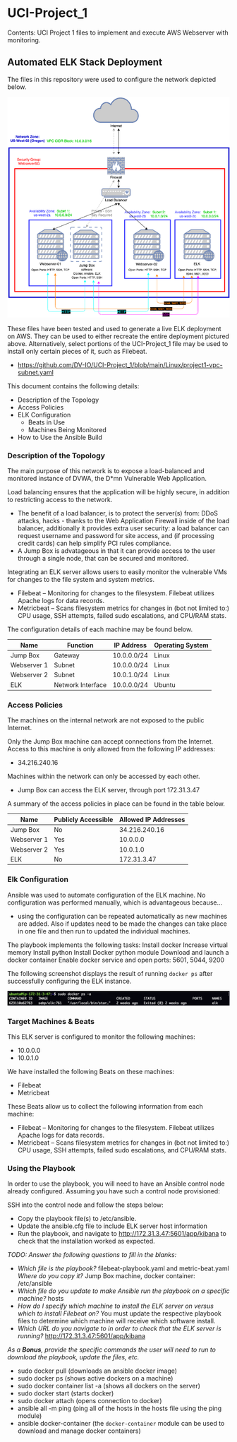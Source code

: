 # UCI-Project_1
Contents: UCI Project 1 files to implement and execute AWS Webserver with monitoring.

## Automated ELK Stack Deployment

The files in this repository were used to configure the network depicted below.

![Network Map](https://github.com/DV-IO/UCI-Project_1/blob/main/Images/Voorhees-HW12.png?raw=true "Network Map")

These files have been tested and used to generate a live ELK deployment on AWS. They can be used to either recreate the entire deployment pictured above. Alternatively, select portions of the UCI-Project_1 file may be used to install only certain pieces of it, such as Filebeat.

  - https://github.com/DV-IO/UCI-Project_1/blob/main/Linux/project1-vpc-subnet.yaml

This document contains the following details:
- Description of the Topology
- Access Policies
- ELK Configuration
  - Beats in Use
  - Machines Being Monitored
- How to Use the Ansible Build


### Description of the Topology

The main purpose of this network is to expose a load-balanced and monitored instance of DVWA, the D*mn Vulnerable Web Application.

Load balancing ensures that the application will be highly secure, in addition to restricting access to the network.
- The benefit of a load balancer, is to protect the server(s) from: DDoS attacks, hacks - thanks to the Web Application Firewall inside of the load balancer, additionally it provides extra user security: a load balancer can request username and password for site access, and (if processing credit cards) can help simplify PCI rules compliance. 
- A Jump Box is advatageous in that it can provide access to the user through a single node, that can be secured and monitored.

Integrating an ELK server allows users to easily monitor the vulnerable VMs for changes to the file system and system metrics.
- Filebeat – Monitoring for changes to the filesystem. Filebeat utilizes Apache logs for data records.
- Metricbeat – Scans filesystem metrics for changes in (bot not limited to:) CPU usage, SSH attempts, failed sudo escalations, and CPU/RAM stats.

The configuration details of each machine may be found below.

| Name        | Function          | IP Address  | Operating System |
|-------------|-------------------|-------------|------------------|
| Jump Box    | Gateway           | 10.0.0.0/24 | Linux            |
| Webserver 1 | Subnet            | 10.0.0.0/24 | Linux            |
| Webserver 2 | Subnet            | 10.0.1.0/24 | Linux            |
| ELK         | Network Interface | 10.0.0.0/24 | Ubuntu           |

### Access Policies

The machines on the internal network are not exposed to the public Internet. 

Only the Jump Box machine can accept connections from the Internet. Access to this machine is only allowed from the following IP addresses:
- 34.216.240.16

Machines within the network can only be accessed by each other.
- Jump Box can access the ELK server, through port 172.31.3.47

A summary of the access policies in place can be found in the table below.

| Name        | Publicly Accessible | Allowed IP Addresses |
|-------------|---------------------|----------------------|
| Jump Box    | No                  | 34.216.240.16        |
| Webserver 1 | Yes                 | 10.0.0.0             |
| Webserver 2 | Yes                 | 10.0.1.0             |
| ELK         | No                  | 172.31.3.47          |

### Elk Configuration

Ansible was used to automate configuration of the ELK machine. No configuration was performed manually, which is advantageous because...
- using the configuration can be repeated automatically as new machines are added. Also if updates need to be made the changes can take place in one file and then run to updated the individual machines.

The playbook implements the following tasks:
Install docker
Increase virtual memory
Install python
Install Docker python module
Download and launch a docker container
Enable docker service and open ports: 5601, 5044, 9200

The following screenshot displays the result of running `docker ps` after successfully configuring the ELK instance.

![docker ps output](https://github.com/DV-IO/UCI-Project_1/blob/main/Images/docker-ps-output.png?raw=true)

### Target Machines & Beats
This ELK server is configured to monitor the following machines:
- 10.0.0.0
- 10.0.1.0

We have installed the following Beats on these machines:
- Filebeat
- Metricbeat

These Beats allow us to collect the following information from each machine:
- Filebeat – Monitoring for changes to the filesystem. Filebeat utilizes Apache logs for data records.
- Metricbeat – Scans filesystem metrics for changes in (bot not limited to:) CPU usage, SSH attempts, failed sudo escalations, and CPU/RAM stats.

### Using the Playbook
In order to use the playbook, you will need to have an Ansible control node already configured. Assuming you have such a control node provisioned: 

SSH into the control node and follow the steps below:
- Copy the playbook file(s) to /etc/ansible.
- Update the ansible.cfg file to include ELK server host information
- Run the playbook, and navigate to http://172.31.3.47:5601/app/kibana to check that the installation worked as expected.

_TODO: Answer the following questions to fill in the blanks:_
- _Which file is the playbook?_ filebeat-playbook.yaml and metric-beat.yaml _Where do you copy it?_ Jump Box machine, docker container: /etc/ansible
- _Which file do you update to make Ansible run the playbook on a specific machine?_ hosts
- _How do I specify which machine to install the ELK server on versus which to install Filebeat on?_ You must update the respective playbook files to determine which machine will receive which software install.
- _Which URL do you navigate to in order to check that the ELK server is running?_ http://172.31.3.47:5601/app/kibana

_As a **Bonus**, provide the specific commands the user will need to run to download the playbook, update the files, etc._
- sudo docker pull (downloads an ansible docker image)
- sudo docker ps (shows active dockers on a machine)
- sudo docker container list -a (shows all dockers on the server)
- sudo docker start (starts docker)
- sudo docker attach (opens connection to docker)
- ansible all -m ping (ping all of the hosts in the hosts file using the ping module)
- ansible docker-container (the `docker-container` module can be used to download and manage docker containers)
